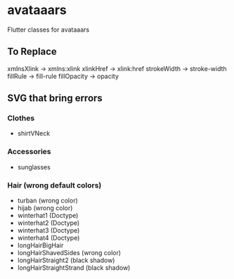 # avataaars
Flutter classes for avataaars

## To Replace
xmlnsXlink -> xmlns:xlink
xlinkHref -> xlink:href
strokeWidth -> stroke-width
fillRule -> fill-rule
fillOpacity -> opacity

## SVG that bring errors
### Clothes
- shirtVNeck

### Accessories
- sunglasses

### Hair (wrong default colors)
- turban (wrong color)
- hijab (wrong color)
- winterhat1 (Doctype)
- winterhat2 (Doctype)
- winterhat3 (Doctype)
- winterhat4 (Doctype)
- longHairBigHair 
- longHairShavedSides (wrong color)
- longHairStraight2 (black shadow)
- longHairStraightStrand (black shadow)